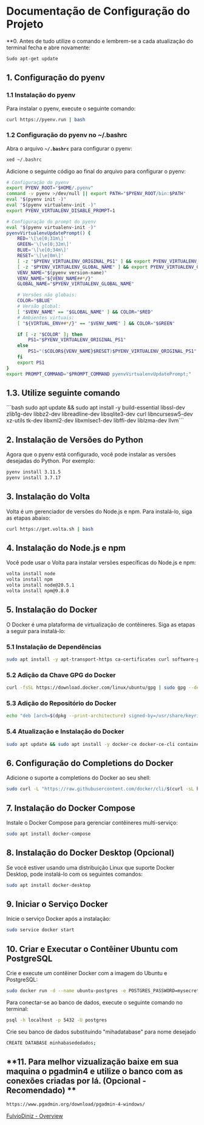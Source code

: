 # **Documentação de Configuração do Projeto**
**0. Antes de tudo utilize o comando e lembrem-se a cada atualização do terminal fecha e abre novamente:
```bash
Sudo apt-get update
```
## **1. Configuração do pyenv**


### **1.1 Instalação do pyenv**

Para instalar o pyenv, execute o seguinte comando:

```bash
curl https://pyenv.run | bash

```

### **1.2 Configuração do pyenv no ~/.bashrc**

Abra o arquivo **`~/.bashrc`** para configurar o pyenv:

```bash
xed ~/.bashrc

```

Adicione o seguinte código ao final do arquivo para configurar o pyenv:

```bash
# Configuração do pyenv
export PYENV_ROOT="$HOME/.pyenv"
command -v pyenv >/dev/null || export PATH="$PYENV_ROOT/bin:$PATH"
eval "$(pyenv init -)"
eval "$(pyenv virtualenv-init -)"
export PYENV_VIRTUALENV_DISABLE_PROMPT=1

# Configuração do prompt do pyenv
eval "$(pyenv virtualenv-init -)"
pyenvVirtualenvUpdatePrompt() {
    RED='\[\e[0;31m\]'
    GREEN='\[\e[0;32m\]'
    BLUE='\[\e[0;34m\]'
    RESET='\[\e[0m\]'
    [ -z "$PYENV_VIRTUALENV_ORIGINAL_PS1" ] && export PYENV_VIRTUALENV_ORIGINAL_PS1="$PS1"
    [ -z "$PYENV_VIRTUALENV_GLOBAL_NAME" ] && export PYENV_VIRTUALENV_GLOBAL_NAME="$(pyenv global)"
    VENV_NAME="$(pyenv version-name)"
    VENV_NAME="${VENV_NAME##*/}"
    GLOBAL_NAME="$PYENV_VIRTUALENV_GLOBAL_NAME"

    # Versões não globais:
    COLOR="$BLUE"
    # Versão global:
    [ "$VENV_NAME" == "$GLOBAL_NAME" ] && COLOR="$RED"
    # Ambientes virtuais:
    [ "${VIRTUAL_ENV##*/}" == "$VENV_NAME" ] && COLOR="$GREEN"

    if [ -z "$COLOR" ]; then
        PS1="$PYENV_VIRTUALENV_ORIGINAL_PS1"
    else
        PS1="($COLOR${VENV_NAME}$RESET)$PYENV_VIRTUALENV_ORIGINAL_PS1"
    fi
    export PS1
}
export PROMPT_COMMAND="$PROMPT_COMMAND pyenvVirtualenvUpdatePrompt;"

```
## **1.3. Utilize seguinte comando**
´´´bash
sudo apt update && sudo apt install -y build-essential libssl-dev zlib1g-dev libbz2-dev libreadline-dev libsqlite3-dev curl libncursesw5-dev xz-utils tk-dev libxml2-dev libxmlsec1-dev libffi-dev liblzma-dev llvm```

## **2. Instalação de Versões do Python**

Agora que o pyenv está configurado, você pode instalar as versões desejadas do Python. Por exemplo:

```bash
pyenv install 3.11.5
pyenv install 3.7.17

```

## **3. Instalação do Volta**

Volta é um gerenciador de versões do Node.js e npm. Para instalá-lo, siga as etapas abaixo:

```bash
curl https://get.volta.sh | bash

```

## **4. Instalação do Node.js e npm**

Você pode usar o Volta para instalar versões específicas do Node.js e npm:

```bash
volta install node
volta install npm
volta install node@20.5.1
volta install npm@9.8.0

```

## **5. Instalação do Docker**

O Docker é uma plataforma de virtualização de contêineres. Siga as etapas a seguir para instalá-lo:

### **5.1 Instalação de Dependências**

```bash
sudo apt install -y apt-transport-https ca-certificates curl software-properties-common gnupg lsb-release

```

### **5.2 Adição da Chave GPG do Docker**

```bash
curl -fsSL https://download.docker.com/linux/ubuntu/gpg | sudo gpg --dearmor -o /usr/share/keyrings/docker-archive-keyring.gpg

```

### **5.3 Adição do Repositório do Docker**

```bash
echo "deb [arch=$(dpkg --print-architecture) signed-by=/usr/share/keyrings/docker-archive-keyring.gpg] https://download.docker.com/linux/ubuntu jammy stable" | sudo tee /etc/apt/sources.list.d/docker.list > /dev/null

```

### **5.4 Atualização e Instalação do Docker**

```bash
sudo apt update && sudo apt install -y docker-ce docker-ce-cli containerd.io docker-buildx-plugin

```

## **6. Configuração do Completions do Docker**

Adicione o suporte a completions do Docker ao seu shell:

```bash
sudo curl -L "https://raw.githubusercontent.com/docker/cli/$(curl -sL https://api.github.com/repos/docker/docker/releases/latest | grep tag_name | cut -d'"' -f 4)/contrib/completion/bash/docker" -o /etc/bash_completion.d/docker

```

## **7. Instalação do Docker Compose**

Instale o Docker Compose para gerenciar contêineres multi-serviço:

```bash
sudo apt install docker-compose

```

## **8. Instalação do Docker Desktop (Opcional)**

Se você estiver usando uma distribuição Linux que suporte Docker Desktop, pode instalá-lo com os seguintes comandos:

```bash
sudo apt install docker-desktop

```

## **9. Iniciar o Serviço Docker**

Inicie o serviço Docker após a instalação:

```bash
sudo service docker start

```

## **10. Criar e Executar o Contêiner Ubuntu com PostgreSQL**

Crie e execute um contêiner Docker com a imagem do Ubuntu e PostgreSQL:

```bash
sudo docker run -d --name ubuntu-postgres -e POSTGRES_PASSWORD=mysecretpassword -p 5432:5432 postgres:latest

```
Para conectar-se ao banco de dados, execute o seguinte comando no terminal:

```bash
psql -h localhost -p 5432 -U postgres
```
Crie seu banco de dados substituindo "mihadatabase" para nome desejado
```bash
CREATE DATABASE minhabasededados;
```

## **11. Para melhor vizualização baixe em sua maquina o pgadmin4 e utilize o banco com as conexões criadas por lá. (Opcional - Recomendado) **

```bash
https://www.pgadmin.org/download/pgadmin-4-windows/

```



[FulvioDiniz - Overview](https://github.com/FulvioDiniz)
